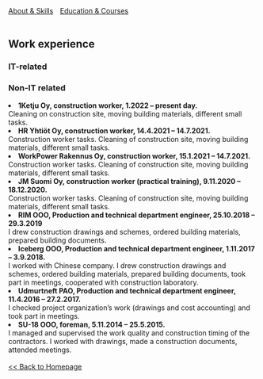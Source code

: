 <html>
    <head>
        <meta charset="UTF-8">
        <style>
            .info {
                margin-right: 10px;
            }
        </style>
    </head>
    <body>
        <a class="info" href="https://lozhkiniurii.github.io/about">About & Skills</a>
        <a class="info" href="https://lozhkiniurii.github.io/education">Education & Courses</a>
        <br/><br/>
        <h2>Work experience</h2>
        <h3>IT-related</h3>
        <h3>Non-IT related</h3>
        <li><b>1Ketju Oy, construction worker, 1.2022 – present day.</b><br/>Cleaning on construction site, moving building materials, different small tasks.</li>
        <li><b>HR Yhtiöt Oy, construction worker, 14.4.2021 – 14.7.2021.</b><br/>Construction worker tasks. Cleaning of construction site, moving building materials, different small tasks.</li>
        <li><b>WorkPower Rakennus Oy, construction worker, 15.1.2021 – 14.7.2021.</b><br/>Construction worker tasks. Cleaning of construction site, moving building materials, different small tasks.</li>
        <li><b>JM Suomi Oy, construction worker (practical training), 9.11.2020 – 18.12.2020.</b><br/>Construction worker tasks. Cleaning of construction site, moving building materials, different small tasks.</li>
        <li><b>RIM OOO, Production and technical department engineer, 25.10.2018 – 29.3.2019</b><br/>I drew construction drawings and schemes, ordered building materials, prepared building documents.</li>
        <li><b>Iceberg OOO, Production and technical department engineer, 1.11.2017 – 3.9.2018.</b><br/>I worked with Chinese company. I drew construction drawings and schemes, ordered building materials, prepared building documents, took part in meetings, cooperated with construction laboratory.</li>
        <li><b>Udmurtneft PAO, Production and technical department engineer, 11.4.2016 – 27.2.2017.</b><br/>I checked project organization’s work (drawings and cost accounting) and took part in meetings.</li>
        <li><b>SU-18 OOO, foreman, 5.11.2014 – 25.5.2015.</b><br/>I managed and supervised the work quality and construction timing of the contractors. I worked with drawings, made a construction documents, attended meetings.</li>
        <br/>
        <a href="https://lozhkiniurii.github.io"><< Back to Homepage</a>
    </body>
</html>
